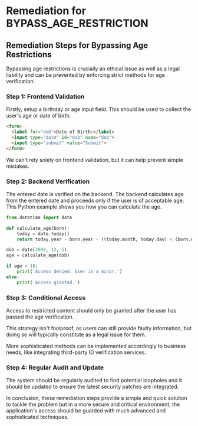 # Remediation for BYPASS_AGE_RESTRICTION

## Remediation Steps for Bypassing Age Restrictions
Bypassing age restrictions is crucially an ethical issue as well as a legal liability and can be prevented by enforcing strict methods for age verification.

### Step 1: Frontend Validation
Firstly, setup a birthday or age input field. This should be used to collect the user's age or date of birth.
```html
<form>
  <label for="dob">Date of Birth:</label>
  <input type="date" id="dob" name="dob">
  <input type="submit" value="Submit">
</form>
```
We can't rely solely on frontend validation, but it can help prevent simple mistakes.

### Step 2: Backend Verification
The entered date is verified on the backend. The backend calculates age from the entered date and proceeds only if the user is of acceptable age. This Python example shows you how you can calculate the age.
```python
from datetime import date

def calculate_age(born):
    today = date.today()
    return today.year - born.year - ((today.month, today.day) < (born.month, born.day))

dob = date(2000, 12, 5)
age = calculate_age(dob)

if age < 18:
    print('Access denied. User is a minor.')
else:
    print('Access granted.')
```
### Step 3: Conditional Access
Access to restricted content should only be granted after the user has passed the age verification.

This strategy isn't foolproof, as users can still provide faulty information, but doing so will typically constitute as a legal issue for them. 

More sophisticated methods can be implemented accordingly to business needs, like integrating third-party ID verification services.

### Step 4: Regular Audit and Update
The system should be regularly audited to find potential loopholes and it should be updated to ensure the latest security patches are integrated. 

In conclusion, these remediation steps provide a simple and quick solution to tackle the problem but in a more secure and critical environment, the application's access should be guarded with much advanced and sophisticated techniques.